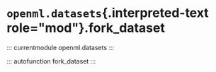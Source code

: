 # `openml.datasets`{.interpreted-text role="mod"}.fork_dataset

::: currentmodule
openml.datasets
:::

::: autofunction
fork_dataset
:::

<div class="clearer"></div>

